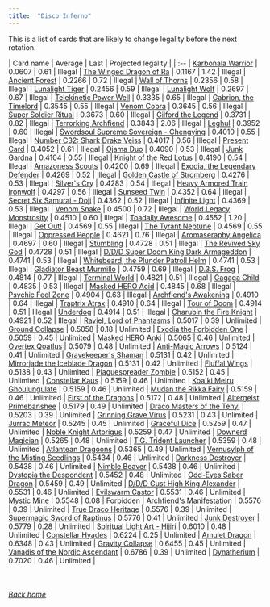 ```yaml
---
title:  "Disco Inferno"
---
```


This is a list of cards that are likely to change legality before the next rotation.

| Card name | Average | Last | Projected legality |
| :-- |
[Karbonala Warrior](https://db.ygoprodeck.com/card/?search=Karbonala%20Warrior) | 0.0607 | 0.61 | Illegal |
[The Winged Dragon of Ra](https://db.ygoprodeck.com/card/?search=The%20Winged%20Dragon%20of%20Ra) | 0.1167 | 1.42 | Illegal |
[Ancient Forest](https://db.ygoprodeck.com/card/?search=Ancient%20Forest) | 0.2266 | 0.72 | Illegal |
[Wall of Thorns](https://db.ygoprodeck.com/card/?search=Wall%20of%20Thorns) | 0.2356 | 0.58 | Illegal |
[Lunalight Tiger](https://db.ygoprodeck.com/card/?search=Lunalight%20Tiger) | 0.2456 | 0.59 | Illegal |
[Lunalight Wolf](https://db.ygoprodeck.com/card/?search=Lunalight%20Wolf) | 0.2697 | 0.67 | Illegal |
[Telekinetic Power Well](https://db.ygoprodeck.com/card/?search=Telekinetic%20Power%20Well) | 0.3335 | 0.65 | Illegal |
[Gabrion, the Timelord](https://db.ygoprodeck.com/card/?search=Gabrion,%20the%20Timelord) | 0.3545 | 0.55 | Illegal |
[Venom Cobra](https://db.ygoprodeck.com/card/?search=Venom%20Cobra) | 0.3645 | 0.56 | Illegal |
[Super Soldier Ritual](https://db.ygoprodeck.com/card/?search=Super%20Soldier%20Ritual) | 0.3673 | 0.60 | Illegal |
[Gilford the Legend](https://db.ygoprodeck.com/card/?search=Gilford%20the%20Legend) | 0.3731 | 0.82 | Illegal |
[Terrorking Archfiend](https://db.ygoprodeck.com/card/?search=Terrorking%20Archfiend) | 0.3843 | 2.06 | Illegal |
[Leghul](https://db.ygoprodeck.com/card/?search=Leghul) | 0.3952 | 0.60 | Illegal |
[Swordsoul Supreme Sovereign - Chengying](https://db.ygoprodeck.com/card/?search=Swordsoul%20Supreme%20Sovereign%20-%20Chengying) | 0.4010 | 0.55 | Illegal |
[Number C32: Shark Drake Veiss](https://db.ygoprodeck.com/card/?search=Number%20C32:%20Shark%20Drake%20Veiss) | 0.4017 | 0.56 | Illegal |
[Present Card](https://db.ygoprodeck.com/card/?search=Present%20Card) | 0.4052 | 0.61 | Illegal |
[Ojama Duo](https://db.ygoprodeck.com/card/?search=Ojama%20Duo) | 0.4090 | 0.53 | Illegal |
[Junk Gardna](https://db.ygoprodeck.com/card/?search=Junk%20Gardna) | 0.4104 | 0.55 | Illegal |
[Knight of the Red Lotus](https://db.ygoprodeck.com/card/?search=Knight%20of%20the%20Red%20Lotus) | 0.4190 | 0.54 | Illegal |
[Amazoness Scouts](https://db.ygoprodeck.com/card/?search=Amazoness%20Scouts) | 0.4200 | 0.69 | Illegal |
[Exodia, the Legendary Defender](https://db.ygoprodeck.com/card/?search=Exodia,%20the%20Legendary%20Defender) | 0.4269 | 0.52 | Illegal |
[Golden Castle of Stromberg](https://db.ygoprodeck.com/card/?search=Golden%20Castle%20of%20Stromberg) | 0.4276 | 0.53 | Illegal |
[Silver's Cry](https://db.ygoprodeck.com/card/?search=Silver's%20Cry) | 0.4283 | 0.54 | Illegal |
[Heavy Armored Train Ironwolf](https://db.ygoprodeck.com/card/?search=Heavy%20Armored%20Train%20Ironwolf) | 0.4297 | 0.56 | Illegal |
[Sunseed Twin](https://db.ygoprodeck.com/card/?search=Sunseed%20Twin) | 0.4352 | 0.64 | Illegal |
[Secret Six Samurai - Doji](https://db.ygoprodeck.com/card/?search=Secret%20Six%20Samurai%20-%20Doji) | 0.4362 | 0.52 | Illegal |
[Infinite Light](https://db.ygoprodeck.com/card/?search=Infinite%20Light) | 0.4369 | 0.53 | Illegal |
[Venom Snake](https://db.ygoprodeck.com/card/?search=Venom%20Snake) | 0.4500 | 0.72 | Illegal |
[World Legacy Monstrosity](https://db.ygoprodeck.com/card/?search=World%20Legacy%20Monstrosity) | 0.4510 | 0.60 | Illegal |
[Toadally Awesome](https://db.ygoprodeck.com/card/?search=Toadally%20Awesome) | 0.4552 | 1.20 | Illegal |
[Get Out!](https://db.ygoprodeck.com/card/?search=Get%20Out!) | 0.4569 | 0.55 | Illegal |
[The Tyrant Neptune](https://db.ygoprodeck.com/card/?search=The%20Tyrant%20Neptune) | 0.4569 | 0.55 | Illegal |
[Oppressed People](https://db.ygoprodeck.com/card/?search=Oppressed%20People) | 0.4621 | 0.76 | Illegal |
[Aromaseraphy Angelica](https://db.ygoprodeck.com/card/?search=Aromaseraphy%20Angelica) | 0.4697 | 0.60 | Illegal |
[Stumbling](https://db.ygoprodeck.com/card/?search=Stumbling) | 0.4728 | 0.51 | Illegal |
[The Revived Sky God](https://db.ygoprodeck.com/card/?search=The%20Revived%20Sky%20God) | 0.4728 | 0.51 | Illegal |
[D/D/D Super Doom King Dark Armageddon](https://db.ygoprodeck.com/card/?search=D/D/D%20Super%20Doom%20King%20Dark%20Armageddon) | 0.4741 | 0.53 | Illegal |
[Whitebeard, the Plunder Patroll Helm](https://db.ygoprodeck.com/card/?search=Whitebeard,%20the%20Plunder%20Patroll%20Helm) | 0.4741 | 0.53 | Illegal |
[Gladiator Beast Murmillo](https://db.ygoprodeck.com/card/?search=Gladiator%20Beast%20Murmillo) | 0.4759 | 0.69 | Illegal |
[D.3.S. Frog](https://db.ygoprodeck.com/card/?search=D.3.S.%20Frog) | 0.4814 | 0.77 | Illegal |
[Terminal World](https://db.ygoprodeck.com/card/?search=Terminal%20World) | 0.4821 | 0.51 | Illegal |
[Gagaga Child](https://db.ygoprodeck.com/card/?search=Gagaga%20Child) | 0.4835 | 0.53 | Illegal |
[Masked HERO Acid](https://db.ygoprodeck.com/card/?search=Masked%20HERO%20Acid) | 0.4845 | 0.68 | Illegal |
[Psychic Feel Zone](https://db.ygoprodeck.com/card/?search=Psychic%20Feel%20Zone) | 0.4904 | 0.63 | Illegal |
[Archfiend's Awakening](https://db.ygoprodeck.com/card/?search=Archfiend's%20Awakening) | 0.4910 | 0.64 | Illegal |
[Traptrix Atrax](https://db.ygoprodeck.com/card/?search=Traptrix%20Atrax) | 0.4910 | 0.64 | Illegal |
[Tour of Doom](https://db.ygoprodeck.com/card/?search=Tour%20of%20Doom) | 0.4914 | 0.51 | Illegal |
[Underdog](https://db.ygoprodeck.com/card/?search=Underdog) | 0.4914 | 0.51 | Illegal |
[Charubin the Fire Knight](https://db.ygoprodeck.com/card/?search=Charubin%20the%20Fire%20Knight) | 0.4921 | 0.52 | Illegal |
[Raviel, Lord of Phantasms](https://db.ygoprodeck.com/card/?search=Raviel,%20Lord%20of%20Phantasms) | 0.5017 | 0.39 | Unlimited |
[Ground Collapse](https://db.ygoprodeck.com/card/?search=Ground%20Collapse) | 0.5058 | 0.18 | Unlimited |
[Exodia the Forbidden One](https://db.ygoprodeck.com/card/?search=Exodia%20the%20Forbidden%20One) | 0.5059 | 0.45 | Unlimited |
[Masked HERO Anki](https://db.ygoprodeck.com/card/?search=Masked%20HERO%20Anki) | 0.5065 | 0.46 | Unlimited |
[Overtex Qoatlus](https://db.ygoprodeck.com/card/?search=Overtex%20Qoatlus) | 0.5079 | 0.48 | Unlimited |
[Anti-Magic Arrows](https://db.ygoprodeck.com/card/?search=Anti-Magic%20Arrows) | 0.5124 | 0.41 | Unlimited |
[Gravekeeper's Shaman](https://db.ygoprodeck.com/card/?search=Gravekeeper's%20Shaman) | 0.5131 | 0.42 | Unlimited |
[Mirrorjade the Iceblade Dragon](https://db.ygoprodeck.com/card/?search=Mirrorjade%20the%20Iceblade%20Dragon) | 0.5131 | 0.42 | Unlimited |
[Fluffal Wings](https://db.ygoprodeck.com/card/?search=Fluffal%20Wings) | 0.5138 | 0.43 | Unlimited |
[Plaguespreader Zombie](https://db.ygoprodeck.com/card/?search=Plaguespreader%20Zombie) | 0.5152 | 0.45 | Unlimited |
[Constellar Kaus](https://db.ygoprodeck.com/card/?search=Constellar%20Kaus) | 0.5159 | 0.46 | Unlimited |
[Koa'ki Meiru Ghoulungulate](https://db.ygoprodeck.com/card/?search=Koa'ki%20Meiru%20Ghoulungulate) | 0.5159 | 0.46 | Unlimited |
[Mudan the Rikka Fairy](https://db.ygoprodeck.com/card/?search=Mudan%20the%20Rikka%20Fairy) | 0.5159 | 0.46 | Unlimited |
[First of the Dragons](https://db.ygoprodeck.com/card/?search=First%20of%20the%20Dragons) | 0.5172 | 0.48 | Unlimited |
[Altergeist Primebanshee](https://db.ygoprodeck.com/card/?search=Altergeist%20Primebanshee) | 0.5179 | 0.49 | Unlimited |
[Draco Masters of the Tenyi](https://db.ygoprodeck.com/card/?search=Draco%20Masters%20of%20the%20Tenyi) | 0.5203 | 0.39 | Unlimited |
[Grinning Grave Virus](https://db.ygoprodeck.com/card/?search=Grinning%20Grave%20Virus) | 0.5231 | 0.43 | Unlimited |
[Jurrac Meteor](https://db.ygoprodeck.com/card/?search=Jurrac%20Meteor) | 0.5245 | 0.45 | Unlimited |
[Graceful Dice](https://db.ygoprodeck.com/card/?search=Graceful%20Dice) | 0.5259 | 0.47 | Unlimited |
[Noble Knight Artorigus](https://db.ygoprodeck.com/card/?search=Noble%20Knight%20Artorigus) | 0.5259 | 0.47 | Unlimited |
[Downerd Magician](https://db.ygoprodeck.com/card/?search=Downerd%20Magician) | 0.5265 | 0.48 | Unlimited |
[T.G. Trident Launcher](https://db.ygoprodeck.com/card/?search=T.G.%20Trident%20Launcher) | 0.5359 | 0.48 | Unlimited |
[Atlantean Dragoons](https://db.ygoprodeck.com/card/?search=Atlantean%20Dragoons) | 0.5365 | 0.49 | Unlimited |
[Vernusylph of the Misting Seedlings](https://db.ygoprodeck.com/card/?search=Vernusylph%20of%20the%20Misting%20Seedlings) | 0.5434 | 0.46 | Unlimited |
[Darkness Destroyer](https://db.ygoprodeck.com/card/?search=Darkness%20Destroyer) | 0.5438 | 0.46 | Unlimited |
[Nimble Beaver](https://db.ygoprodeck.com/card/?search=Nimble%20Beaver) | 0.5438 | 0.46 | Unlimited |
[Dystopia the Despondent](https://db.ygoprodeck.com/card/?search=Dystopia%20the%20Despondent) | 0.5452 | 0.48 | Unlimited |
[Odd-Eyes Saber Dragon](https://db.ygoprodeck.com/card/?search=Odd-Eyes%20Saber%20Dragon) | 0.5459 | 0.49 | Unlimited |
[D/D/D Gust High King Alexander](https://db.ygoprodeck.com/card/?search=D/D/D%20Gust%20High%20King%20Alexander) | 0.5531 | 0.46 | Unlimited |
[Evilswarm Castor](https://db.ygoprodeck.com/card/?search=Evilswarm%20Castor) | 0.5531 | 0.46 | Unlimited |
[Mystic Mine](https://db.ygoprodeck.com/card/?search=Mystic%20Mine) | 0.5548 | 0.08 | Forbidden |
[Archfiend's Manifestation](https://db.ygoprodeck.com/card/?search=Archfiend's%20Manifestation) | 0.5576 | 0.39 | Unlimited |
[True Draco Heritage](https://db.ygoprodeck.com/card/?search=True%20Draco%20Heritage) | 0.5576 | 0.39 | Unlimited |
[Supermagic Sword of Raptinus](https://db.ygoprodeck.com/card/?search=Supermagic%20Sword%20of%20Raptinus) | 0.5776 | 0.41 | Unlimited |
[Junk Destroyer](https://db.ygoprodeck.com/card/?search=Junk%20Destroyer) | 0.5779 | 0.28 | Unlimited |
[Spiritual Light Art - Hijiri](https://db.ygoprodeck.com/card/?search=Spiritual%20Light%20Art%20-%20Hijiri) | 0.6010 | 0.48 | Unlimited |
[Constellar Hyades](https://db.ygoprodeck.com/card/?search=Constellar%20Hyades) | 0.6224 | 0.25 | Unlimited |
[Amulet Dragon](https://db.ygoprodeck.com/card/?search=Amulet%20Dragon) | 0.6348 | 0.43 | Unlimited |
[Gravity Collapse](https://db.ygoprodeck.com/card/?search=Gravity%20Collapse) | 0.6455 | 0.45 | Unlimited |
[Vanadis of the Nordic Ascendant](https://db.ygoprodeck.com/card/?search=Vanadis%20of%20the%20Nordic%20Ascendant) | 0.6786 | 0.39 | Unlimited |
[Dynatherium](https://db.ygoprodeck.com/card/?search=Dynatherium) | 0.7020 | 0.46 | Unlimited |

<br>

###### [Back home](index)